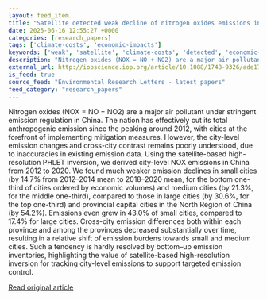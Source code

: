 ```yaml
---
layout: feed_item
title: "Satellite detected weak decline of nitrogen oxides emissions in economically small cities of China"
date: 2025-06-16 12:55:27 +0000
categories: [research_papers]
tags: ['climate-costs', 'economic-impacts']
keywords: ['weak', 'satellite', 'climate-costs', 'detected', 'economic-impacts']
description: "Nitrogen oxides (NOX = NO + NO2) are a major air pollutant under stringent emission regulation in China"
external_url: http://iopscience.iop.org/article/10.1088/1748-9326/ade170
is_feed: true
source_feed: "Environmental Research Letters - latest papers"
feed_category: "research_papers"
---
```


Nitrogen oxides (NOX = NO + NO2) are a major air pollutant under stringent emission regulation in China. The nation has effectively cut its total anthropogenic emission since the peaking around 2012, with cities at the forefront of implementing mitigation measures. However, the city-level emission changes and cross-city contrast remains poorly understood, due to inaccuracies in existing emission data. Using the satellite-based high-resolution PHLET inversion, we derived city-level NOX emissions in China from 2012 to 2020. We found much weaker emission declines in small cities (by 14.7% from 2012–2014 mean to 2018–2020 mean, for the bottom one-third of cities ordered by economic volumes) and medium cities (by 21.3%, for the middle one-third), compared to those in large cities (by 30.6%, for the top one-third) and provincial capital cities in the North Region of China (by 54.2%). Emissions even grew in 43.0% of small cities, compared to 17.4% for large cities. Cross-city emission differences both within each province and among the provinces decreased substantially over time, resulting in a relative shift of emission burdens towards small and medium cities. Such a tendency is hardly resolved by bottom–up emission inventories, highlighting the value of satellite-based high-resolution inversion for tracking city-level emissions to support targeted emission control.

[Read original article](http://iopscience.iop.org/article/10.1088/1748-9326/ade170)
